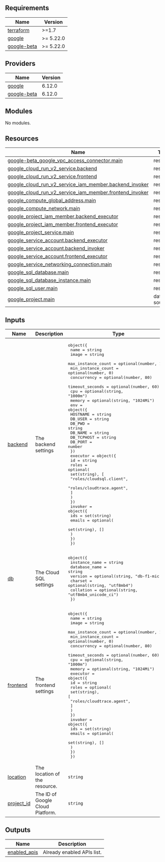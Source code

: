 <!-- BEGIN_TF_DOCS -->
## Requirements

| Name | Version |
|------|---------|
| <a name="requirement_terraform"></a> [terraform](#requirement\_terraform) | >=1.7 |
| <a name="requirement_google"></a> [google](#requirement\_google) | >= 5.22.0 |
| <a name="requirement_google-beta"></a> [google-beta](#requirement\_google-beta) | >= 5.22.0 |

## Providers

| Name | Version |
|------|---------|
| <a name="provider_google"></a> [google](#provider\_google) | 6.12.0 |
| <a name="provider_google-beta"></a> [google-beta](#provider\_google-beta) | 6.12.0 |

## Modules

No modules.

## Resources

| Name | Type |
|------|------|
| [google-beta_google_vpc_access_connector.main](https://registry.terraform.io/providers/hashicorp/google-beta/latest/docs/resources/google_vpc_access_connector) | resource |
| [google_cloud_run_v2_service.backend](https://registry.terraform.io/providers/hashicorp/google/latest/docs/resources/cloud_run_v2_service) | resource |
| [google_cloud_run_v2_service.frontend](https://registry.terraform.io/providers/hashicorp/google/latest/docs/resources/cloud_run_v2_service) | resource |
| [google_cloud_run_v2_service_iam_member.backend_invoker](https://registry.terraform.io/providers/hashicorp/google/latest/docs/resources/cloud_run_v2_service_iam_member) | resource |
| [google_cloud_run_v2_service_iam_member.frontend_invoker](https://registry.terraform.io/providers/hashicorp/google/latest/docs/resources/cloud_run_v2_service_iam_member) | resource |
| [google_compute_global_address.main](https://registry.terraform.io/providers/hashicorp/google/latest/docs/resources/compute_global_address) | resource |
| [google_compute_network.main](https://registry.terraform.io/providers/hashicorp/google/latest/docs/resources/compute_network) | resource |
| [google_project_iam_member.backend_executor](https://registry.terraform.io/providers/hashicorp/google/latest/docs/resources/project_iam_member) | resource |
| [google_project_iam_member.frontend_executor](https://registry.terraform.io/providers/hashicorp/google/latest/docs/resources/project_iam_member) | resource |
| [google_project_service.main](https://registry.terraform.io/providers/hashicorp/google/latest/docs/resources/project_service) | resource |
| [google_service_account.backend_executor](https://registry.terraform.io/providers/hashicorp/google/latest/docs/resources/service_account) | resource |
| [google_service_account.backend_invoker](https://registry.terraform.io/providers/hashicorp/google/latest/docs/resources/service_account) | resource |
| [google_service_account.frontend_executor](https://registry.terraform.io/providers/hashicorp/google/latest/docs/resources/service_account) | resource |
| [google_service_networking_connection.main](https://registry.terraform.io/providers/hashicorp/google/latest/docs/resources/service_networking_connection) | resource |
| [google_sql_database.main](https://registry.terraform.io/providers/hashicorp/google/latest/docs/resources/sql_database) | resource |
| [google_sql_database_instance.main](https://registry.terraform.io/providers/hashicorp/google/latest/docs/resources/sql_database_instance) | resource |
| [google_sql_user.main](https://registry.terraform.io/providers/hashicorp/google/latest/docs/resources/sql_user) | resource |
| [google_project.main](https://registry.terraform.io/providers/hashicorp/google/latest/docs/data-sources/project) | data source |

## Inputs

| Name | Description | Type | Default | Required |
|------|-------------|------|---------|:--------:|
| <a name="input_backend"></a> [backend](#input\_backend) | The backend settings | <pre>object({<br/>    name               = string<br/>    image              = string<br/>    max_instance_count = optional(number, 1)<br/>    min_instance_count = optional(number, 0)<br/>    concurrency        = optional(number, 80)<br/>    timeout_seconds    = optional(number, 60)<br/>    cpu                = optional(string, "1000m")<br/>    memory             = optional(string, "1024Mi")<br/>    env = object({<br/>      HOSTNAME   = string<br/>      DB_USER    = string<br/>      DB_PWD     = string<br/>      DB_NAME    = string<br/>      DB_TCPHOST = string<br/>      DB_PORT    = number<br/>    })<br/>    executor = object({<br/>      id = string<br/>      roles = optional(<br/>        set(string), [<br/>          "roles/cloudsql.client",<br/>          "roles/cloudtrace.agent",<br/>        ]<br/>      )<br/>    })<br/>    invoker = object({<br/>      ids = set(string)<br/>      emails = optional(<br/>        set(string), []<br/>      )<br/>    })<br/>  })</pre> | n/a | yes |
| <a name="input_db"></a> [db](#input\_db) | The Cloud SQL settings | <pre>object({<br/>    instance_name = string<br/>    database_name = string<br/>    version       = optional(string, "db-f1-micro")<br/>    charset       = optional(string, "utf8mb4")<br/>    collation     = optional(string, "utf8mb4_unicode_ci")<br/>  })</pre> | n/a | yes |
| <a name="input_frontend"></a> [frontend](#input\_frontend) | The frontend settings | <pre>object({<br/>    name               = string<br/>    image              = string<br/>    max_instance_count = optional(number, 1)<br/>    min_instance_count = optional(number, 0)<br/>    concurrency        = optional(number, 80)<br/>    timeout_seconds    = optional(number, 60)<br/>    cpu                = optional(string, "1000m")<br/>    memory             = optional(string, "1024Mi")<br/>    executor = object({<br/>      id = string<br/>      roles = optional(<br/>        set(string), [<br/>          "roles/cloudtrace.agent",<br/>        ]<br/>      )<br/>    })<br/>    invoker = object({<br/>      ids = set(string)<br/>      emails = optional(<br/>        set(string), []<br/>      )<br/>    })<br/>  })</pre> | n/a | yes |
| <a name="input_location"></a> [location](#input\_location) | The location of the resource. | `string` | n/a | yes |
| <a name="input_project_id"></a> [project\_id](#input\_project\_id) | The ID of Google Cloud Platform. | `string` | n/a | yes |

## Outputs

| Name | Description |
|------|-------------|
| <a name="output_enabled_apis"></a> [enabled\_apis](#output\_enabled\_apis) | Already enabled APIs list. |
<!-- END_TF_DOCS -->